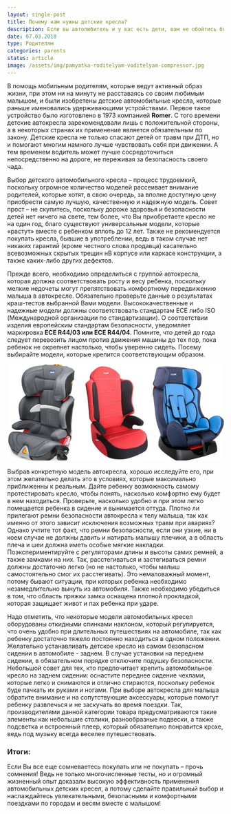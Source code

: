 ```yaml
---
layout: single-post
title: Почему нам нужны детские кресла?
description: Если вы автолюбитель и у вас есть дети, вам не обойтись без специального детского кресла, ведь его отсутствие - это риск для детей, и штраф родителям.
date: 07.03.2018
type: Родителям
categories: parents
status: article
image: /assets/img/pamyatka-roditelyam-voditelyam-compressor.jpg
---
```


<div class="post-block">

В помощь мобильным родителям, которые ведут активный образ жизни, при этом ни на минуту не расставаясь со своим любимым малышом, и были изобретены детские автомобильные кресла, которые раньше именовались удерживающими устройствами. Первое такое устройство было изготовлено в 1973 компанией **Romer**. С того времени детские автокресла зарекомендовали лишь с положительной стороны, а в некоторых странах их применение является обязательным по закону. Детские кресла не только спасают детей от травм при ДТП, но и помогают многим намного лучше чувствовать себя при движении. А тем временем водитель может лучше сосредоточиться непосредственно на дороге, не переживая за безопасность своего чада.

Выбор детского автомобильного кресла – процесс трудоемкий, поскольку огромное количество моделей рассеивает внимание родителей, которые хотят, в свою очередь, за вполне доступную цену приобрести самую лучшую, качественную и надежную модель. Совет прост – не скупитесь, поскольку дороже здоровья и безопасности детей нет ничего на свете, тем более, что Вы приобретаете кресло не на один год, благо существуют универсальные модели, которые «растут» вместе с ребенком вплоть до 12 лет. Также не рекомендуется покупать кресла, бывшие в употреблении, ведь в таком случае нет никаких гарантий (кроме честного слова продавца) касательно всевозможных скрытых трещин нВ корпусе или каркасе конструкции, а также каких-либо других дефектов.

Прежде всего, необходимо определиться с группой автокресла, которая должна соответствовать росту и весу ребенка, поскольку мелкие недочеты могут препятствовать комфортному передвижению малыша в автокресле. Обязательно проверьте данные о результатах краш-тестов выбранной Вами модели. Высококачественные и надежные модели должны соответствовать стандартам ECE либо ISO (Международной организации по стандартизации). О соответствии изделия европейским стандартам безопасности, уведомляет маркировка **ECE R44/03 или ECE R44/04**. Помните, что детей до года следует перевозить лицом против движения машины до тех пор, пока ребенок не окрепнет настолько, чтобы уверенно сидеть. Посему выбирайте модели, которые крепится соответствующим образом.

![Детские кресла](/assets/img/avto-detskit-kresla-compressor.jpg)

Выбрав конкретную модель автокресла, хорошо исследуйте его, при этом желательно делать это в условиях, которые максимально приближенны к реальным. Дайте ребенку возможность самому протестировать кресло, чтобы понять, насколько комфортно ему будет в нем находиться. Проверьте, насколько удобно и при этом легко помещается ребенка в сидение и вынимается оттуда. Плотно ли прилегают ремни безопасности автокресла к телу малыша, так как именно от этого зависит исключения возможных травм при авариях? Однако учтите тот факт, что ремни безопасности, если они узкие, ни в коем случае не должны давить и натирать малышу плечики, а в область плеча и шеи должна иметь особые мягкие накладки. Поэкспериментируйте с регуляторами длины и высоты самих ремней, а также замками на них. Так, расстегиваться и застегиваться ремни должны достаточно легко (но не настолько, чтобы малыш самостоятельно смог их расстегивать). Это немаловажный момент, потому бывают ситуации, при которых ребенка необходимо незамедлительно вынуть из автомобиля. Также необходимо убедиться в том, что область пряжки замка оснащена плотной прокладкой, которая защищает живот и пах ребенка при ударе.

Надо отметить, что некоторые модели автомобильных кресел оборудованы откидными спинками наклоном, который регулируется, что очень удобно при длительных путешествиях на автомобиле, так как ребенку достаточно тяжело постоянно находиться в одном положении. Желательно устанавливать детское кресло на самом безопасном сидении в автомобиле - заднем. В случае установки на переднем сидении, в обязательном порядке отключите подушку безопасности. Небольшой совет для тех, кто предпочитает крепить автомобильное кресло на заднем сидении: оснастите переднее сидение чехлами, которые легко и снимаются и отлично стираются, поскольку ребенок буде пачкать их руками и ногами. При выборе автокресла для малыша обратите внимание и на сопутствующие аксессуары, которые помогут ребенку развлечься и не заскучать во время поездки. Так, производителями данной категории товара предусматриваются такие элементы как небольшие столики, разнообразные подвески, а также подсветка и встроенный плеер, который обязательно понравится крохе, ведь под музыку всегда веселее путешествовать.

### Итоги:

Если Вы все еще сомневаетесь покупать или не покупать – прочь сомнения! Ведь не только многочисленные тесты, но и огромный жизненный опыт доказали высокую эффективность применения автомобильных детских кресел, а потому сделайте правильный выбор и наслаждайтесь увлекательными, безопасными и комфортными поездками по городам и весям вместе с малышом!

</div><!-- /.post-block -->